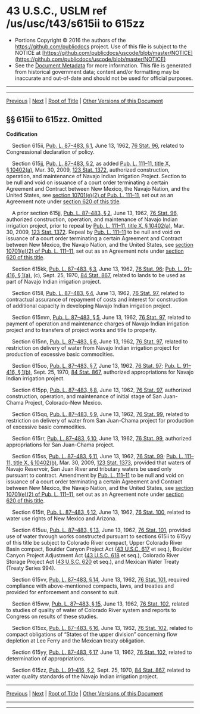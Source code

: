---
---

# 43 U.S.C., USLM ref /us/usc/t43/s615ii to 615zz

* Portions Copyright © 2016 the authors of the https://github.com/publicdocs project.
  Use of this file is subject to the NOTICE at [https://github.com/publicdocs/uscode/blob/master/NOTICE](https://github.com/publicdocs/uscode/blob/master/NOTICE)
* See the [Document Metadata](././../../../../..//README.md) for more information.
  This file is generated from historical government data; content and/or formatting may be inaccurate and out-of-date and should not be used for official purposes.

----------
----------

[Previous](./../../../../..//us/usc/t43/ch12/schXXX/m__us_usc_t43_ch12_schXXX.md) | [Next](./../../../../..//us/usc/t43/ch12/schXXXI/m__us_usc_t43_ch12_schXXXI.md) | [Root of Title](./../../../../../) | [Other Versions of this Document](https://publicdocs.github.io/go/links?ns=uslm&ref=%2Fus%2Fusc%2Ft43%2Fs615ii+to+615zz)

## §§ 615ii to 615zz. Omitted

 __Codification__ 

    Section 615ii, [Pub. L. 87–483, § 1][/us/pl/87/483/s1], June 13, 1962, [76 Stat. 96][/us/stat/76/96], related to Congressional declaration of policy.

    Section 615jj, [Pub. L. 87–483, § 2][/us/pl/87/483/s2], as added [Pub. L. 111–11, title X, § 10402(a)][/us/pl/111/11/s10402/a], Mar. 30, 2009, [123 Stat. 1372][/us/stat/123/1372], authorized construction, operation, and maintenance of Navajo Indian Irrigation Project. Section to be null and void on issuance of a court order terminating a certain Agreement and Contract between New Mexico, the Navajo Nation, and the United States, see [section 10701(e)(2) of Pub. L. 111–11][/us/pl/111/11/s10701/e/2], set out as an Agreement note under [section 620 of this title][/us/usc/t43/s620].

    A prior section 615jj, [Pub. L. 87–483, § 2][/us/pl/87/483/s2], June 13, 1962, [76 Stat. 96][/us/stat/76/96], authorized construction, operation, and maintenance of Navajo Indian irrigation project, prior to repeal by [Pub. L. 111–11, title X, § 10402(a)][/us/pl/111/11/s10402/a], Mar. 30, 2009, [123 Stat. 1372][/us/stat/123/1372]. Repeal by [Pub. L. 111–11][/us/pl/111/11] to be null and void on issuance of a court order terminating a certain Agreement and Contract between New Mexico, the Navajo Nation, and the United States, see [section 10701(e)(2) of Pub. L. 111–11][/us/pl/111/11/s10701/e/2], set out as an Agreement note under [section 620 of this title][/us/usc/t43/s620].

    Section 615kk, [Pub. L. 87–483, § 3][/us/pl/87/483/s3], June 13, 1962, [76 Stat. 96][/us/stat/76/96]; [Pub. L. 91–416, § 1(a)][/us/pl/91/416/s1/a], (c), Sept. 25, 1970, [84 Stat. 867][/us/stat/84/867], related to lands to be used as part of Navajo Indian irrigation project.

    Section 615ll, [Pub. L. 87–483, § 4][/us/pl/87/483/s4], June 13, 1962, [76 Stat. 97][/us/stat/76/97], related to contractual assurance of repayment of costs and interest for construction of additional capacity in developing Navajo Indian irrigation project.

    Section 615mm, [Pub. L. 87–483, § 5][/us/pl/87/483/s5], June 13, 1962, [76 Stat. 97][/us/stat/76/97], related to payment of operation and maintenance charges of Navajo Indian irrigation project and to transfers of project works and title to property.

    Section 615nn, [Pub. L. 87–483, § 6][/us/pl/87/483/s6], June 13, 1962, [76 Stat. 97][/us/stat/76/97], related to restriction on delivery of water from Navajo Indian irrigation project for production of excessive basic commodities.

    Section 615oo, [Pub. L. 87–483, § 7][/us/pl/87/483/s7], June 13, 1962, [76 Stat. 97][/us/stat/76/97]; [Pub. L. 91–416, § 1(b)][/us/pl/91/416/s1/b], Sept. 25, 1970, [84 Stat. 867][/us/stat/84/867], authorized appropriations for Navajo Indian irrigation project.

    Section 615pp, [Pub. L. 87–483, § 8][/us/pl/87/483/s8], June 13, 1962, [76 Stat. 97][/us/stat/76/97], authorized construction, operation, and maintenance of initial stage of San Juan-Chama Project, Colorado-New Mexico.

    Section 615qq, [Pub. L. 87–483, § 9][/us/pl/87/483/s9], June 13, 1962, [76 Stat. 99][/us/stat/76/99], related to restriction on delivery of water from San Juan-Chama project for production of excessive basic commodities.

    Section 615rr, [Pub. L. 87–483, § 10][/us/pl/87/483/s10], June 13, 1962, [76 Stat. 99][/us/stat/76/99], authorized appropriations for San Juan-Chama project.

    Section 615ss, [Pub. L. 87–483, § 11][/us/pl/87/483/s11], June 13, 1962, [76 Stat. 99][/us/stat/76/99]; [Pub. L. 111–11, title X, § 10402(b)][/us/pl/111/11/s10402/b], Mar. 30, 2009, [123 Stat. 1373][/us/stat/123/1373], provided that waters of Navajo Reservoir, San Juan River and tributary waters be used only pursuant to contract. Amendment by [Pub. L. 111–11][/us/pl/111/11] to be null and void on issuance of a court order terminating a certain Agreement and Contract between New Mexico, the Navajo Nation, and the United States, see [section 10701(e)(2) of Pub. L. 111–11][/us/pl/111/11/s10701/e/2], set out as an Agreement note under [section 620 of this title][/us/usc/t43/s620].

    Section 615tt, [Pub. L. 87–483, § 12][/us/pl/87/483/s12], June 13, 1962, [76 Stat. 100][/us/stat/76/100], related to water use rights of New Mexico and Arizona.

    Section 615uu, [Pub. L. 87–483, § 13][/us/pl/87/483/s13], June 13, 1962, [76 Stat. 101][/us/stat/76/101], provided use of water through works constructed pursuant to sections 615ii to 615yy of this title be subject to Colorado River compact, Upper Colorado River Basin compact, Boulder Canyon Project Act ([43 U.S.C. 617][/us/usc/t43/s617] et seq.), Boulder Canyon Project Adjustment Act ([43 U.S.C. 618][/us/usc/t43/s618] et seq.), Colorado River Storage Project Act ([43 U.S.C. 620][/us/usc/t43/s620] et seq.), and Mexican Water Treaty (Treaty Series 994).

    Section 615vv, [Pub. L. 87–483, § 14][/us/pl/87/483/s14], June 13, 1962, [76 Stat. 101][/us/stat/76/101], required compliance with above-mentioned compacts, laws, and treaties and provided for enforcement and consent to suit.

    Section 615ww, [Pub. L. 87–483, § 15][/us/pl/87/483/s15], June 13, 1962, [76 Stat. 102][/us/stat/76/102], related to studies of quality of water of Colorado River system and reports to Congress on results of these studies.

    Section 615xx, [Pub. L. 87–483, § 16][/us/pl/87/483/s16], June 13, 1962, [76 Stat. 102][/us/stat/76/102], related to compact obligations of “States of the upper division” concerning flow depletion at Lee Ferry and the Mexican treaty obligation.

    Section 615yy, [Pub. L. 87–483, § 17][/us/pl/87/483/s17], June 13, 1962, [76 Stat. 102][/us/stat/76/102], related to determination of appropriations.

    Section 615zz, [Pub. L. 91–416, § 2][/us/pl/91/416/s2], Sept. 25, 1970, [84 Stat. 867][/us/stat/84/867], related to water quality standards of the Navajo Indian irrigation project.

----------

[Previous](./../../../../..//us/usc/t43/ch12/schXXX/m__us_usc_t43_ch12_schXXX.md) | [Next](./../../../../..//us/usc/t43/ch12/schXXXI/m__us_usc_t43_ch12_schXXXI.md) | [Root of Title](./../../../../../) | [Other Versions of this Document](https://publicdocs.github.io/go/links?ns=uslm&ref=%2Fus%2Fusc%2Ft43%2Fs615ii+to+615zz)

----------
----------

[/us/pl/87/483/s1]: https://publicdocs.github.io/go/links?ns=uslm&ref=%2Fus%2Fpl%2F87%2F483%2Fs1
[/us/stat/76/96]: https://publicdocs.github.io/go/links?ns=uslm&ref=%2Fus%2Fstat%2F76%2F96
[/us/pl/87/483/s2]: https://publicdocs.github.io/go/links?ns=uslm&ref=%2Fus%2Fpl%2F87%2F483%2Fs2
[/us/pl/111/11/s10402/a]: https://publicdocs.github.io/go/links?ns=uslm&ref=%2Fus%2Fpl%2F111%2F11%2Fs10402%2Fa
[/us/stat/123/1372]: https://publicdocs.github.io/go/links?ns=uslm&ref=%2Fus%2Fstat%2F123%2F1372
[/us/pl/111/11/s10701/e/2]: https://publicdocs.github.io/go/links?ns=uslm&ref=%2Fus%2Fpl%2F111%2F11%2Fs10701%2Fe%2F2
[/us/usc/t43/s620]: https://publicdocs.github.io/go/links?ns=uslm&ref=%2Fus%2Fusc%2Ft43%2Fs620
[/us/pl/87/483/s2]: https://publicdocs.github.io/go/links?ns=uslm&ref=%2Fus%2Fpl%2F87%2F483%2Fs2
[/us/stat/76/96]: https://publicdocs.github.io/go/links?ns=uslm&ref=%2Fus%2Fstat%2F76%2F96
[/us/pl/111/11/s10402/a]: https://publicdocs.github.io/go/links?ns=uslm&ref=%2Fus%2Fpl%2F111%2F11%2Fs10402%2Fa
[/us/stat/123/1372]: https://publicdocs.github.io/go/links?ns=uslm&ref=%2Fus%2Fstat%2F123%2F1372
[/us/pl/111/11]: https://publicdocs.github.io/go/links?ns=uslm&ref=%2Fus%2Fpl%2F111%2F11
[/us/pl/111/11/s10701/e/2]: https://publicdocs.github.io/go/links?ns=uslm&ref=%2Fus%2Fpl%2F111%2F11%2Fs10701%2Fe%2F2
[/us/usc/t43/s620]: https://publicdocs.github.io/go/links?ns=uslm&ref=%2Fus%2Fusc%2Ft43%2Fs620
[/us/pl/87/483/s3]: https://publicdocs.github.io/go/links?ns=uslm&ref=%2Fus%2Fpl%2F87%2F483%2Fs3
[/us/stat/76/96]: https://publicdocs.github.io/go/links?ns=uslm&ref=%2Fus%2Fstat%2F76%2F96
[/us/pl/91/416/s1/a]: https://publicdocs.github.io/go/links?ns=uslm&ref=%2Fus%2Fpl%2F91%2F416%2Fs1%2Fa
[/us/stat/84/867]: https://publicdocs.github.io/go/links?ns=uslm&ref=%2Fus%2Fstat%2F84%2F867
[/us/pl/87/483/s4]: https://publicdocs.github.io/go/links?ns=uslm&ref=%2Fus%2Fpl%2F87%2F483%2Fs4
[/us/stat/76/97]: https://publicdocs.github.io/go/links?ns=uslm&ref=%2Fus%2Fstat%2F76%2F97
[/us/pl/87/483/s5]: https://publicdocs.github.io/go/links?ns=uslm&ref=%2Fus%2Fpl%2F87%2F483%2Fs5
[/us/stat/76/97]: https://publicdocs.github.io/go/links?ns=uslm&ref=%2Fus%2Fstat%2F76%2F97
[/us/pl/87/483/s6]: https://publicdocs.github.io/go/links?ns=uslm&ref=%2Fus%2Fpl%2F87%2F483%2Fs6
[/us/stat/76/97]: https://publicdocs.github.io/go/links?ns=uslm&ref=%2Fus%2Fstat%2F76%2F97
[/us/pl/87/483/s7]: https://publicdocs.github.io/go/links?ns=uslm&ref=%2Fus%2Fpl%2F87%2F483%2Fs7
[/us/stat/76/97]: https://publicdocs.github.io/go/links?ns=uslm&ref=%2Fus%2Fstat%2F76%2F97
[/us/pl/91/416/s1/b]: https://publicdocs.github.io/go/links?ns=uslm&ref=%2Fus%2Fpl%2F91%2F416%2Fs1%2Fb
[/us/stat/84/867]: https://publicdocs.github.io/go/links?ns=uslm&ref=%2Fus%2Fstat%2F84%2F867
[/us/pl/87/483/s8]: https://publicdocs.github.io/go/links?ns=uslm&ref=%2Fus%2Fpl%2F87%2F483%2Fs8
[/us/stat/76/97]: https://publicdocs.github.io/go/links?ns=uslm&ref=%2Fus%2Fstat%2F76%2F97
[/us/pl/87/483/s9]: https://publicdocs.github.io/go/links?ns=uslm&ref=%2Fus%2Fpl%2F87%2F483%2Fs9
[/us/stat/76/99]: https://publicdocs.github.io/go/links?ns=uslm&ref=%2Fus%2Fstat%2F76%2F99
[/us/pl/87/483/s10]: https://publicdocs.github.io/go/links?ns=uslm&ref=%2Fus%2Fpl%2F87%2F483%2Fs10
[/us/stat/76/99]: https://publicdocs.github.io/go/links?ns=uslm&ref=%2Fus%2Fstat%2F76%2F99
[/us/pl/87/483/s11]: https://publicdocs.github.io/go/links?ns=uslm&ref=%2Fus%2Fpl%2F87%2F483%2Fs11
[/us/stat/76/99]: https://publicdocs.github.io/go/links?ns=uslm&ref=%2Fus%2Fstat%2F76%2F99
[/us/pl/111/11/s10402/b]: https://publicdocs.github.io/go/links?ns=uslm&ref=%2Fus%2Fpl%2F111%2F11%2Fs10402%2Fb
[/us/stat/123/1373]: https://publicdocs.github.io/go/links?ns=uslm&ref=%2Fus%2Fstat%2F123%2F1373
[/us/pl/111/11]: https://publicdocs.github.io/go/links?ns=uslm&ref=%2Fus%2Fpl%2F111%2F11
[/us/pl/111/11/s10701/e/2]: https://publicdocs.github.io/go/links?ns=uslm&ref=%2Fus%2Fpl%2F111%2F11%2Fs10701%2Fe%2F2
[/us/usc/t43/s620]: https://publicdocs.github.io/go/links?ns=uslm&ref=%2Fus%2Fusc%2Ft43%2Fs620
[/us/pl/87/483/s12]: https://publicdocs.github.io/go/links?ns=uslm&ref=%2Fus%2Fpl%2F87%2F483%2Fs12
[/us/stat/76/100]: https://publicdocs.github.io/go/links?ns=uslm&ref=%2Fus%2Fstat%2F76%2F100
[/us/pl/87/483/s13]: https://publicdocs.github.io/go/links?ns=uslm&ref=%2Fus%2Fpl%2F87%2F483%2Fs13
[/us/stat/76/101]: https://publicdocs.github.io/go/links?ns=uslm&ref=%2Fus%2Fstat%2F76%2F101
[/us/usc/t43/s617]: https://publicdocs.github.io/go/links?ns=uslm&ref=%2Fus%2Fusc%2Ft43%2Fs617
[/us/usc/t43/s618]: https://publicdocs.github.io/go/links?ns=uslm&ref=%2Fus%2Fusc%2Ft43%2Fs618
[/us/usc/t43/s620]: https://publicdocs.github.io/go/links?ns=uslm&ref=%2Fus%2Fusc%2Ft43%2Fs620
[/us/pl/87/483/s14]: https://publicdocs.github.io/go/links?ns=uslm&ref=%2Fus%2Fpl%2F87%2F483%2Fs14
[/us/stat/76/101]: https://publicdocs.github.io/go/links?ns=uslm&ref=%2Fus%2Fstat%2F76%2F101
[/us/pl/87/483/s15]: https://publicdocs.github.io/go/links?ns=uslm&ref=%2Fus%2Fpl%2F87%2F483%2Fs15
[/us/stat/76/102]: https://publicdocs.github.io/go/links?ns=uslm&ref=%2Fus%2Fstat%2F76%2F102
[/us/pl/87/483/s16]: https://publicdocs.github.io/go/links?ns=uslm&ref=%2Fus%2Fpl%2F87%2F483%2Fs16
[/us/stat/76/102]: https://publicdocs.github.io/go/links?ns=uslm&ref=%2Fus%2Fstat%2F76%2F102
[/us/pl/87/483/s17]: https://publicdocs.github.io/go/links?ns=uslm&ref=%2Fus%2Fpl%2F87%2F483%2Fs17
[/us/stat/76/102]: https://publicdocs.github.io/go/links?ns=uslm&ref=%2Fus%2Fstat%2F76%2F102
[/us/pl/91/416/s2]: https://publicdocs.github.io/go/links?ns=uslm&ref=%2Fus%2Fpl%2F91%2F416%2Fs2
[/us/stat/84/867]: https://publicdocs.github.io/go/links?ns=uslm&ref=%2Fus%2Fstat%2F84%2F867


